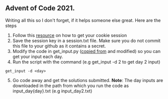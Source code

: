 ## Advent of Code 2021.
Writing all this so I don't forget, if it helps someone else great. Here are the steps
1. Follow this [resource](https://github.com/wimglenn/advent-of-code-wim/issues/1) on how  to get your cookie session 
2. Save the session key in a session.txt file. Make sure you do not commit this file to your github as it contains a secret. 
3. Modify the code in get_input.py ([copied from](https://github.com/coreone/aoc-2021/blob/main/get.py) and modified) so you can get your input each day. 
4. Run the script with the command (e.g get_input -d 2 to get day 2 input)
``` 
get_input -d <day> 
```
5. Go code away and get the solutions submitted.
**Note**: The day inputs are downloaded in the path from which you run the code as input_day{day}.txt (e.g input_day2.txt)

